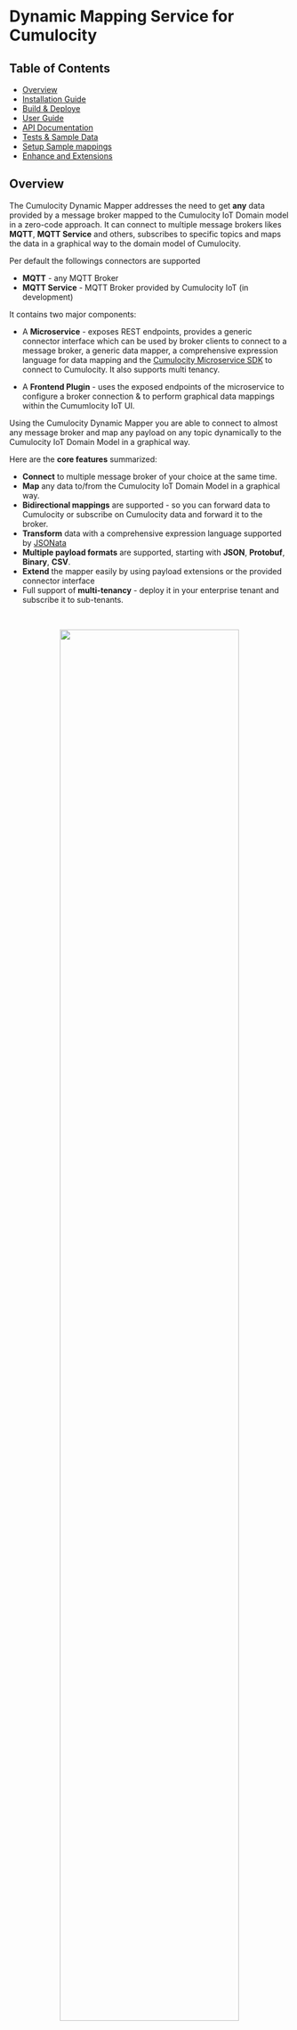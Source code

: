 # Dynamic Mapping Service for Cumulocity

## Table of Contents
- [Overview](#overview)
- [Installation Guide ](#installation-guide)
- [Build & Deploye](#build--deploy)
- [User Guide](#user-guide)
- [API Documentation](#api-documentation)
- [Tests & Sample Data](#tests--sample-data)
- [Setup Sample mappings](#setup-sample-mappings)
- [Enhance and Extensions](#enhance-and-extensions)

## Overview

The Cumulocity Dynamic Mapper addresses the need to get **any** data provided by a message broker mapped to the Cumulocity IoT Domain model in a zero-code approach.
It can connect to multiple message brokers likes **MQTT**, **MQTT Service** and others, subscribes to specific topics and maps the data in a graphical way to the domain model of Cumulocity.

Per default the followings connectors are supported
* **MQTT** - any MQTT Broker
* **MQTT Service** - MQTT Broker provided by Cumulocity IoT (in development)

It contains two major components:

* A **Microservice** - exposes REST endpoints, provides a generic connector interface which can be used by broker clients to
connect to a message broker, a generic data mapper, a comprehensive expression language for data mapping and the
[Cumulocity Microservice SDK](https://cumulocity.com/guides/microservice-sdk/introduction/) to connect to Cumulocity. It also supports multi tenancy.

* A **Frontend Plugin** - uses the exposed endpoints of the microservice to configure a broker connection & to perform 
graphical data mappings within the Cumumlocity IoT UI.

Using the Cumulocity Dynamic Mapper you are able to connect to almost any message broker and map any payload on any topic dynamically to
the Cumulocity IoT Domain Model in a graphical way.

Here are the **core features** summarized:

* **Connect** to multiple message broker of your choice at the same time.
* **Map** any data to/from the Cumulocity IoT Domain Model in a graphical way.
* **Bidirectional mappings** are supported - so you can forward data to Cumulocity or subscribe on Cumulocity data and forward it to the broker.
* **Transform** data with a comprehensive expression language supported by [JSONata](https://jsonata.org/) 
* **Multiple payload formats** are supported, starting with **JSON**, **Protobuf**, **Binary**, **CSV**.
* **Extend**  the mapper easily by using payload extensions or the provided connector interface
* Full support of **multi-tenancy** - deploy it in your enterprise tenant and subscribe it to sub-tenants.

<br/>
<p align="center">
<img src="resources/image/Dynamic_Mapper_Mapper.jpg"  style="width: 80%;" />
</p>
<br/>

### Architecture
The architecture of the components consists of the following components:

<p align="center">
<img src="resources/image/Dynamic_Mapper_Architecture.png"  style="width: 100%;" />
</p>
<br/>
The orange components are part of this project which are:

* 2 Default connectors for..
  * **MQTT Client** - using [hivemq-mqtt-client](https://github.com/hivemq/hivemq-mqtt-client) to connect and subscribe to MQTT brokers
  * **MQTT Service (in development)** -  using hivemq-mqtt-client to connect to MQTT Service
* **Data Mapper** - handling of received messages via connector and mapping them to a target data format for Cumulocity IoT. 
Also includes an expression runtime [JSONata](https://jsonata.org) to execute expressions
* **C8Y Client** - implements part of the Cumulocity IoT REST API to integrate data
* **REST Endpoints** - custom endpoints which are used by the MQTT Frontend or can be used to add mappings programmatically
* **Mapper Frontend** - A plugin for Cumulocity IoT to provide an UI for MQTT Configuration & Data Mapping

> **Please Note:** When using MQTT or any other Message Broker beside MQTT Service you need an instance of this broker available to use the Dynamic Mapper.

The mapper processes messages in both directions:
1. `INBOUND`: from Message Broker to C8Y
2. `OUTBOUND`: from C8Y to Message Broker

The Dynamic Mapper is a **multi tenant microservice** which means you can deploy it once in your enterprise tenant and subscribe additional tenants using the same hardware resources.
It is also implemented to support **multiple broker connections** at the same time. So you can combine multiple message brokers sharing the same mappings.
This implies of course that all of them use the same topic structure and payload otherwise the mappings will fail.

### Known Limitation and Disclaimer

As we already have a very good C8Y API coverage for mapping not all complex cases might be supported. Currently, the 
following Mappings are supported:

* Inventory
* Events
* Measurements
* Alarms
* Operations (Outbound to devices)

Beside that complex JSON objects & arrays are supported but not fully tested.

Due to two different libraries to evaluate JSONata in:
1. `dynamic-mapping-ui`: (nodejs) [npmjs JSONata](https://www.npmjs.com/package/jsonata) and
2. `dynamic-mapping-service` (java): [JSONata4Java](https://github.com/IBM/JSONata4Java)

Differences in more advanced expressions can occur. Please test your expressions before you use advanced elements.

### Contribution
> **Pull Requests adding connectors, mappings for other data formats or additional functionally are welcomed!**

## Installation Guide

### Prerequisites

In your Cumulocity IoT Tenant you must have the **microservice** feature subscribed. Per default this feature is not
available and must be provided by administrators of the instance you are using.

Make sure to use a user with admin privileges in your Tenant.

### Installation

You need to install two components to your Cumulocity IoT Tenant:

1. Microservice - (Java)
2. WebApp Plugin - (Angular/Cumulocity WebSDK)

Both are provided as binaries in [Releases](https://github.com/SoftwareAG/cumulocity-generic-mqtt-agent/releases). Take 
the binaries from the latest release and upload them to your Cumulocity IoT Tenant.

#### Microservice

In your Enterprise Tenant or Tenant navigate to "Administration" App, go to "Ecosystem" -> "Microservices" and click on "Add Microservice" on the top right.

Select the `dynamic-mapping-service.zip`.
Make sure that you subscribe the microservice to your tenant when prompted

#### Web App Plugin

#### Community Store

The Web App Plugin is part of the community plugins and should be available directly in your Tenant under
"Administration" -> "Ecosystem" -> "Extensions". Just click on "dynamic-mapping" and click on "install plugin".

> **_NOTE:_** We need to clone the Administration app to add the plugin to it

After successful upload go to "All Applications" and click on "Add Application". Select "Duplicate existing application" and afterward "Administration".

<p align="center">
<img src="resources/image/Generic_Mapping_DuplicateApp.png" style="width: 40%;" />
</p>
<br/>

Now select the cloned Administration App and go to the "Plugin" Tab. Click on "Install Plugin" and select "MQTT configuration plugin"

<p align="center">
<img src="resources/image/Generic_Mapping_PluginInstalled.png" style="width: 50%;" />
</p>
<br/>

#### Manual
If you made changes or your want to upload the plugin manually you can do that by following these steps:

1. In "Administration" App go to "Ecosystem" -> "Packages" and click on "Add Application" on the top right.
2. Select `dynamic-mapping-ui.zip` and wait until it is uploaded.

Follow the steps from the point above to assign the plugin to your Administration App.

## Build & Deploy

### Prerequisites
Make sure that [Docker](https://www.docker.com/), [Apache Maven](https://maven.apache.org/) and [Node.js](https://nodejs.org/) are installed and running on your computer.

### Backend - Microservice
Run `mvn clean package` in folder `dynamic-mapping-service` to build the Microservice which will create a ZIP archive you can upload to Cumulocity.
Just deploy the ZIP to the Cumulocity Tenant like described [here](https://cumulocity.com/guides/users-guide/administration/#uploading-microservices).

### Frontend - Plugin
Run `npm run build` in folder `dynamic-mapping-ui` to build the Front End (plugin) for the Administration which will build a plugin.
Run `npm run deploy` in folder `dynamic-mapping-ui` to deploy the Front End (plugin) to your Cumulocity tenant.
The Frontend is build as [Cumulocity plugin](https://cumulocity.com/guides/web/tutorials/#add-a-custom-widget-with-plugin).

## User Guide

### Permissions
The solution differentiates two different roles:
1. `ROLE_MAPPING_ADMIN`: can use/access all tabs, including **Configuration**, **Processor Extension**. In addition, the relevant endpoints in `MappingRestController`:

   1.1. `POST /configuration/connection`

   1.2. `POST /configuration/service`

   1.3 `DELETE /extension/{extensionName}`

   are accessible.
2. `ROLE_MAPPING_CREATE`: can't use/access tabs **Configuration**, **Processor Extension**.

The two roles have to be assigned in the Web UI **Adminisitration**, see [here](https://cumulocity.com/guides/users-guide/administration/#managing-permissions).

The available tabs for `ROLE_MAPPING_ADMIN` are as follows:
![ROLE_MAPPING_ADMIN](./resources/image/Generic_Mapping_UI_AdminRole_Tabs.png)

The available tabs for `ROLE_MAPPING_CREATE` are as follows:
![ROLE_MAPPING_CREATE](./resources/image/Generic_Mapping_UI_CreateRole_Tabs.png)

### Configuration connector to broker

The configurations are persisted in the tenant options of a Cumulocity Tenant and can be manged by the following UI.\
The table of configured connectors to different brokers can be:
* deleted
* enabled / disabled
* updated

<p align="center">
<img src="resources/image/Generic_Mapping_Connector_Overview.png"  style="width: 70%;" />
</p>
<br/>

Furthermore, new connectors can be added. The UI is shown on the following screenshot. In the modal dialog you have to select first the type of connector: MQTT, MQTT Service, Kafka, ... Then the input is dynamically adapted to the configuration paramaeter for the chosen connector type:

<p align="center">
<img src="resources/image/Generic_Mapping_Connector_Edit.png"  style="width: 70%;" />
</p>
<br/>

When you add or change a connection configuration very often it happens that incorrect parameter are given. In this case the connection to the MQTT broker cannot be established and the reason is not known. To identify the incorrect parameter you can follows the error messages in the connections logs:
<p align="center">
<img src="resources/image/Generic_Mapping_Connector_Monitoring.png"  style="width: 70%;" />
</p>
<br/>

### Definition and Activation of  mappings

#### Table of mappings

Once the connection to a broker is configured and successfully enabled you can start defining mappings. The mappings table is the entry point for:
1. Creating new mappings: Press button `Add mapping`
2. Updating existing mapping: Press the pencil in the row of the relevant mapping
3. Deleting existing mapping: Press the "-" icon in the row of the relevant mapping to delete an existing mappings

After every change the mappings is automatically updated in the mapping cache of the microservice.

#### Define mappings from source to target format (Cumulocity REST format)

Mappings are persisted as Managed Objects and can be easily changed, deleted or migrated.

##### Expression Language

In addition to using plain properties of the source payload, you can apply functions on the payload properties. This covers a scenario where a device name should be a combination of a generic name and an external device Id.
Complex mapping expressions are supported by using [JSONata](https://jsonata.org). \
In this case the following function could be used:
```$join([device_name, id])```. 

Further example for JSONata expressions are:
* to convert a UNIX timestamp to ISO date format use:
      <code>$fromMillis($number(deviceTimestamp))</code>
* to join substring starting at position 5 of property <code>txt</code> with device
      identifier use: <code>$join([$substring(txt,5), "-", id])</code>

>**_NOTE:_**
> * escape properties with special characters with <code>`</code>. The property
        <code>customer-1</code> becomes <code>`customer-1`</code>
> * function chaining using <code>~></code> is not supported, instead use function
        notation. The expression <code>Account.Product.(Price * Quantity) ~> $sum()</code>
        becomes <code>$sum(Account.Product.(Price * Quantity))</code>

#### Wizard to define a mapping

Creation of the new mapping starts by pressing `Add Mapping`. On the next modal UI you can choose the mapping type depending on the structure of your payload. Currently there is support for:
1. `JSON`: if your payload is in JSON format
1. `FLAT_FILE`: if your payload is in a csv format
1. `GENERIC_BINARY`: if your payload is in HEX format
1. `PROTOBUF_STATIC`: if your payload is a serialized protobuf message
1. `PROCESSOR_EXTENSION`: if you want to process the message yourself, by registering a processor extension


<p align="center">
<img src="resources/image/Generic_Mapping_AddMapping.png"  style="width: 70%;" />
</p>
<br/>

The wizard to define a mapping consists of the steps:

1. Select the type of mapping:
* `JSON`
* `FLAT_FILE`
* `GENERIC_BINARY`
* `PROTOBUF_STATIC`
* `PROCESSOR_EXTENSION`
___
  **NOTE:**
Payload for ```FLAT_FILE``` and ```GENERIC_BINARY``` are wrapped.
For example for a flat file messages:

```
{
  "message": "oil,100,1666863595",
}
```
You can use the JSONata function ```$split(str, separator)``` for splitting the payload, e.g:
```
$split(message,",")[1]
```
splits the payload and return the second field: ```100```.

And for the binary payload is encoded as hex string:
```
{
  "message": "0x575",
}
```
Using appropriate JSONata expression you can parse the payload:
```
$number(message) & " C"
```

> **Please Note:** Currently this works only with a pached version of the [JSONata library](https://github.com/IBM/JSONata4Java)  due to the missing support for hexadecimal number in the current in the original version. The original implementation of the `$number()` function only works for decimal numbers. An [issue](https://github.com/IBM/JSONata4Java/issues/305) is pending for resolution.
The JSONata function `$parseInteger()` is not supported by [JSONata library](https://github.com/IBM/JSONata4Java) and can't be used.

___

1. Define the properties of the topic and API to be used
2. Define the templates for the source and target, in JSON format. The source payload can be in any custom JSON format. the target format has to follow the schemsa for Alarm, Events, Measurements or Inventory, [see Cumulocity OpenAPI](https://cumulocity.com/api/).
3. Test the mapping by applying the transformation and send the result to a test device.

##### Define topic properties

In the first wizard step properties for the topic are defined.
<p align="center">
<img src="resources/image/Generic_Mapping_TopicDefinition.png"  style="width: 70%;" />
</p>
<br/>

For the mappings we differentiate between a **subscription topic** and a **template topic**:

For outbound mappings the properties are slightly different. Most important are the properties:
1. `filterOutbound`: The Filter Outbound can contain one fragment name to associate a
                      mapping to a Cumulocity MEAO. If the Cumulocity MEAO contains this fragment, the mapping is
                      applied.
2. `publishTopic`: MQTT topic to publish outbound messages to.

<p align="center">
<img src="resources/image/Generic_Mapping_TopicDefinition_Outbound.png"  style="width: 70%;" />
</p>
<br/>

For an outbound mapping to be applied two conditions have to be fulfilled: 
1. the Cumulocity MEAO message has to have a fragment that is defined in property `filterOutbound`
2. for the device a Notification 2.0 subscription has to be created. This is done using the following dialog:
<p align="center">
<img src="resources/image/Generic_Mapping_MappingTemplate_Outbound_subscription.png"  style="width: 70%;" />
</p>
<br/>

##### Subscription Topic

This is the topic which is actually subscribed on in the broker. It can contain wildcards, either single level "+" or multilevel "#".
This must be supported by the configured message broker.
>**_NOTE:_** Multi-level wildcards can only appear at the end of topic. The topic "/device/#/west" is not valid.
Examples of valid topics are: "device/#", "device/data/#", "device/12345/data" etc.

##### Mapping Topic

The template topic is the key of the persisted mapping. The main difference to the subscription topic is that
a template topic can have a path behind the wildcard for the reason as we can receive multiple topics on a wildcard which might be mapped differently.\
Examples are: "device/+/data, "device/express/+", "device/+"\
In order to use sample data instead of the wildcard you can add a Mapping Topic Sample, which must have the same structure, i.e. same level in the topic and when explicit name are used at a topic level in the Mapping Topic they must exactly be the same in the Mapping Topic Sample.
The levels of the Mapping Topic are split and added to the payload:
```
  "_TOPIC_LEVEL_": [
    "device",
    "express",
    "berlin_01"
  ]
```
The entries in the ```_TOPIC_LEVEL_``` can be used to resolve the external device identifier to the internal Cumulocity Id.
The additional property ```_TOPIC_LEVEL_``` is added to the source template shown in the next wizard step. It must not be deleted when editing the JSON source template.

##### Snooping payloads on source topic

Very often you want to use the payloads of existing JSON messages as a sample to define the source template. This can be achieved by listening and recording - **snooping** - messages on a topic.

In order to record JSON payloads on the defined topic a subscription records the payloads and saves them for later use in a source template.

The snooping process goes through the steps **ENABLED** -> **STARTED** -> **STOPPED**.

If a payload is found the status moves to **STARTED**. This is indicated in the last column of the mapping table, where the number of payloads snooped so far is shown.

##### Enable snooping payloads on source topic

To enable snooping select ```ENABLED``` in the drop down as shown in the screenshot below. This starts the snooping process and the microservice subscribes to the related topic and records the received payloads.


<p align="center">
<img src="resources/image/Generic_Mapping_EnableSnooping.png"  style="width: 70%;" />
</p>
<br/>

##### Map Device Identifier

Connected devices send their data using an external device identifier, e.g. IMEI, serial number, ... In this case the external id has to be used for looking to the device id used by Cumulocity. To achieve this the entries in the ```_TOPIC_LEVEL_``` can be used to resolve the external device identifier to an internal Cumulocity id. When a payload from this device arrives at runtime the external id is used to lookup the corresponding internal Cumulocity id with the help of a external id type.


##### Define templates and substitutions for source and target payload

In the second wizard step, shown on the screenshot below the mapping is further defined:
1. Editing the source template directly
2. Editing the target template directly


<p align="center">
<img src="resources/image/Generic_Mapping_MappingTemplate.png"  style="width: 70%;" />
</p>
<br/>

In order to define a substitution (a substitution substitutes values in the target payload with values extracted at runtime from the source payload), the UI offers the following feaoptionstures:
1. Add new substitution by pressing button "Add substitution". Further details for the substitution can be defined in the next modal dialog. See as well the next paragraph.
2. Update an existing substitution, by selecting the substitution in the table of substitutions in the lower section of the wizard. Then press button  "Update substitution" 
3. Delete an existing substitution, by pressing the button with the red minus

<p align="center">
<img src="resources/image/Generic_Mapping_MappingTemplate_annnotated.png"  style="width: 70%;" />
</p>
<br/>

To define a new substitution the following steps have to be performed:
1. Select a property in the source JSON payload by click on the respective property. Then the JSONpath is appears in the field with the label ```Evaluate Expression on Source```
1. Select a property in the target JSON payload by click on the respective property. Then the JSONpath is appears in the field with the label ```Evaluate Expression on Target```
>**_NOTE:_** Use the same <a href="https://jsonata.org" target="_blank">JSONata</a>
              expressions as in the source template. In addition you can use <code>$</code> to merge the 
              result of the source expression with the existing target template. Special care is 
              required since this can overwrite mandatory Cumulocity attributes, e.g. <code>source.id</code>.  This can result in API calls that are rejected by the Cumulocity backend!

3. Press the button "Add substitution". In the next modal dialog the following details can be specified:
   1. Select option ```Expand Array``` if the result of the source expression is an array and you want to generate any of the following substitutions:
      * ```multi-device-single-value```
      * ```multi-device-multi-value```
      * ```single-device-multi-value```\
  Otherwise an extracted array is treated as a single value, see [Different type of substitutions](#different-type-of-substitutions).
   1. Select option ```Resolve to externalId``` if you want to resolve system Cumulocity Id to externalId using externalIdType. This can only be used for OUTBOUND mappings.
   1. Select a ```Reapir Strategy``` that determines how the mapping is applied:
      *  ```DEFAULT```: Map the extracted values to the attribute addressed on right side
      *  ```USE_FIRST_VALUE_OF_ARRAY```: When the left side of the mapping returns an array, only use the 1. item in the array and map this to the right side
      *  ```USE_LAST_VALUE_OF_ARRAY```: When the left side of the mapping returns an array, only use the last item in the array and map this to the right side
      *  ```REMOVE_IF_MISSING```: When the left side of the mapping returns no result (not NULL), then delete the attribute (that is addressed in mapping) in the target on the right side. This avoids empty attribute, e.d. ```airsensor: undefined```
      *  ```REMOVE_IF_NULL```: When the left side of the mapping returns ```null```, then delete the attribute (that is addressed in mapping) in the target on the right side. This avoids empty attribute, e.d. ```airsensor: undefined```
<p align="center">
<img src="resources/image/Generic_Mapping_MappingTemplate_EditModal.png"  style="width: 70%;" />
</p>
<br/>

>**_NOTE:_** When adding a new substitution the following two consistency rules are checked:
>1. Does another substitution for the same target property exist? If so, a modal dialog appears and asks the user for confirmation to overwrite the existing substitution.
>2. If the new substitution defines the device identifier, it is checked if another substitution already withe the same property exists. If so, a modal dialog appears and asks for confirmation to overwrite the existing substitution.


To avoid inconsistent JSON being sent to the Cumulocity API the defined target tmeplate are validated with schemas. These are defined for all target payloads (Measurement, Event, Alarm, Inventory). The schemas validate if required properties are defined and if the time is in the correct format.

In the sample below, e.g. a warning is shown since the required property ```source.id``` is  missing in the payload.


<p align="center">
<img src="resources/image/Generic_Mapping_MappingTemplate_SchemaValidation_annnotated.png"  style="width: 70%;" />
</p>
<br/>

##### Different type of substitutions
When you define an expression or a path in the source payload for a substitution the result can be one of the following cases:
1. **if** the result is a scalar value, e.g. ```10.4``` for a single value **and**
     * **if** only one device is identified in the payload \
      **then** only one Cumulocity MEA-request is generated from this payload.\
     This is a **single-device-single-value** mapping.
     * **if** multiple devices are identified, e.g. ```["device_101023", "device_101024"]``` in the payload \
      **then** multiple Cumulocity MEA-requests or inventory requests - depending on the used targetAPI in the mapping - are generated from this payload. This only makes sense for creating multiple devices.\
      This is a **multi-device-single-value** mapping.
2. **if** the result is an array, e.g. ```[10.4, 20.9]``` for multiple measurements values **and**
    * **if** multiple devices are identified , e.g. ```["device_101023","device_101024"]``` \
      **then**  multiple Cumulocity MEA-requests are generated from this single payload. In this case two requests: 
      1. request: for device ```"device_101023"``` and value ```10.4```
      2. request: for device ```"device_101024"``` and value ```20.9``` 

      This is a **multi-device-multi-value** mapping.

    * **if** a single devices is identified , e.g. ```"device_101023"``` \
     **then**  multiple Cumulocity MEA-requests are generated from this single payload. In this case two requests: 
      1. request: for device ```"device_101023"``` and value ```10.4```
      2. request: for device ```"device_101023"``` and value ```20.9```

      This is a **single-device-multi-value** mapping.

3. the result is an object: this is not supported.

This is illustrated on the following diagram:

<p align="center">
<img src="resources/image/Generic_Mapping_SubstitutionType.png"  style="width: 70%;" />
</p>
<br/>

___
  **NOTE:** If the size of all extracted arrays do not match, then the first values in the array with less items is taken to fill the missing values.\
  To illustrate this behavior, take the following case where:
  * the first expression returns 2 values ```[10.4, 20.9]```
  * the second expression returns 3 dates ```["2022-10-30T04:10:00.000Z", "2022-10-30T04:11:00.000Z", "2022-10-30T04:12:00.000Z"]```
  * the third expression returns 3 ids ```["device_101023","device_101024","device_101025"]```

  then three requests are generated:
  1. request: for device ```"device_101023"```, timestamp ```2022-10-30T04:10:00.000Z``` and value ```10.4```
  1. request: for device ```"device_101024"```, timestamp ```2022-10-30T04:11:00.000Z``` and value ```20.9```
  1. request: for device ```"device_101025"```, timestamp ```2022-10-30T04:12:00.000Z``` and value ```10.4```
___

#### Test transformation from source to target format

To test the defined transformation, press the button ```Transform test message```. The result of the transformation and any errors are displayed.
On test transformation can result in multiple Cumulocity requests, e.g. when a measurement is created for a device that is implicitly created, then two requests result from this transformation.
To iterate and show all results press the button ```Show Next Test Result```.



<p align="center">
<img src="resources/image/Generic_Mapping_TestTransformation.png"  style="width: 70%;" />
</p>
<br/>

When the transformation is tested and the resulting request are sent to Cumulocity, this result respective test devices are generated. These can be viewed on the tab ```Testing```. Generated devices can be deleted.
All generated test devices have a fragment ```d11r_testDevice```.


<p align="center">
<img src="resources/image/Generic_Mapping_TestDevices.png"  style="width: 70%;" />
</p>
<br/>


#### Send transformed test message to test device in Cumulocity

To send the transformed payload to a test device, press the button ```Send test message```. If an error occurs this is shown in the UI.


<p align="center">
<img src="resources/image/Generic_Mapping_SendTestMessageToCumulocity.png"  style="width: 70%;" />
</p>
<br/>

#### Use snooped payloads in source templates

In order to use a previously snooped payload click the button
```Snooped templates```. Multiples activation of this button iterates over all the recorded templates.


<p align="center">
<img src="resources/image/Generic_Mapping_MappingTemplate_Snooping_annnotated.png"  style="width: 70%;" />
</p>
<br/>

#### Update existing Mapping

To avoid inconsistencies when updating the properties of a mapping, active mapping are locked - ```READ_ONLY``` - and can't be updated. All properties of the mapping are protected from changes.
This can be seen on the following screenshot:

<p align="center">
<img src="resources/image/Generic_Mapping_TopicDefinition_ReadOnly.png"  style="width: 70%;" />
</p>
<br/>

To allow updating an activated mapping it has to be deactivated in the list of all mapping, please refer to the following screenshot:

<p align="center">
<img src="resources/image/Generic_Mapping_MappingTable_annotated.png"  style="width: 70%;" />
</p>
<br/>

#### Import & Export Mappings

On the tag with `Ìnbound Mappings` and `Outbound Mappings` you can import mappings from a JSON file. A Sample cane be found [here - Inbound](resources/script/mapping/sampleMapping/mappings-INBOUND.json) and [here - Outbound](resources/script/mapping/sampleMapping/mappings-OUTBOUND.json).
You can as well export all or a single mapping.
The import dialog can be seen on the following screenshot:

<p align="center">
<img src="resources/image/Generic_Mapping_MappingTable_Import.png"  style="width: 70%;" />
</p>
<br/>



#### Processing Extensions

When you choose the mapping type  ```PROCESSOR_EXTENSION``` the wizard for defining your mapping changes. On the second step you are not be able to change the source format of the inbound message and define substitutions. This is done by the processor extension. Instead you are able to choose a processor extension by selecting the respective message in the dropdown:

<p align="center">
<img src="resources/image/Generic_Mapping_MappingTemplate_ProtobufMessage_annnotated.png"  style="width: 70%;" />
</p>
<br/>

Using the tab ```Processor Extension``` you can upload your own processor extension. After the upload the mircroservice has to be re-subscribed in order to load the extensions. This does not happen dynamically.

<p align="center">
<img src="resources/image/Generic_Mapping_ProcessorExtensionInbound.png"  style="width: 70%;" />
</p>
<br/>

The following guide lays out the steps to create and use a processor extension:

<p align="center">
<img src="resources/image/Generic_Mapping_ProcessorExtensionInbound_Guide.png"  style="width: 70%;" />
</p>
<br/>



#### Monitoring

On the monitoring tab ```Monitoring``` you can see how a specific MQTT mapping performs since the last activation in the microservice.


<p align="center">
<img src="resources/image/Generic_Mapping_Monitoring.png"  style="width: 70%;" />
</p>
<br/>

A chart shows a summary with numbers of all successfully processed messages and those raising errors. 

<p align="center">
<img src="resources/image/Generic_Mapping_MonitoringChart.png"  style="width: 70%;" />
</p>
<br/>

#### Mapping Tree

On the tab ```Mapping Tree``` you can see how the registered mappings are organised in a tree. This can be very helpful in case of tracing any errors.



<p align="center">
<img src="resources/image/Generic_Mapping_MappingTree.png"  style="width: 70%;" />
</p>
<br/>

## API Documentation

The mapping microservice provides endpoints to control the lifecycle and manage mappings. in details these endpoint are:
1. ```.../configuration/connection```: retrieve and change the connection details to the MQTT broker
2. ```.../configuration/serice```: retrieve and change the configuration details, e.g. loglevel of the mapping service
3. ```.../operation```: execute operation: reload mappings, connect to broker, disconnect from broker, reset the monitoring statistic, reload extensions
4. ```.../monitoring/status/connector```: retrieve service status: is microservice connected to broker, are connection details loaded
5. ```.../monitoring/status/mapping```: retrieve mapping status: number of messages, errors processed per mapping
6. ```.../monitoring/tree```: all mappings are organised in a tree for efficient processing and resolving the mappings at runtime. This tree can be retrieved for debugging purposes.
7. ```.../monitoring/subscriptions```: retrieve all active subscriptions.
8. ```.../mapping```: retrieve, create, delete, update mappings
9. ```.../test/{method}?topic=URL_ENCODED_TOPIC```: this endpoint allows testing of a payload. The send parameter (boolean)  indicates if the transformed payload should be sent to Cumulocity after processing. The call return a list of ```ProcessingContext``` to record which mapping processed the payload and the outcome of the mapping process as well as error
10. ```.../extension/```: endpoint to retrieve a list of all extensions
11. ```.../extension/{extension-name}```: endpoint to retrieve/delete a specific extension

## Tests & Sample Data

### Load Test
In the resource section you find a test profil [jmeter_test_01.jmx](./resources/script/performance/jmeter_test_01.jmx) using the performance tool ```jmeter``` and an extension for mqtt: [emqx/mqtt-jmete](https://github.com/emqx/mqtt-jmeter).
This was used to run simple loadtest.

## Setup Sample mappings

A script to create sample mappings can be found [here](./resources/script/mapping/import_mappings_01.py).
You have to start it as follows:
```
#python3 resources/script/mapping/import_mappings_01.py -p <YOUR_PASSWORD> -U <YOUR_TENANT> -u <YOUR_USER> -f resources/script/mapping/sampleMapping/sampleMappings_02.json
```

The mappings with inputs and substitutions are explained in the [sample document](./resources/script/mapping/sampleMapping/sampleMappings_02.html).

## Enhance and Extensions

### Custom message broker connector

Additional connectors supporting different message brokers can be added to the dynamic mapper.
For that an abstract Class [AConnectorClient](./dynamic-mapping-service/src/main/java/dynamic/mapping/connector/core/client/AConnectorClient.java) must be implemented handling the basic methods of a message broker like  `connect`, `subscribe` and `disconnect`.
In addition a Callback must be implemented handling the message broker typical messages and forwarding it to a [GenericMessageCallback](./dynamic-mapping-service/src/main/java/dynamic/mapping/connector/core/callback/GenericMessageCallback.java)

Check out the [MQTTCallback](./dynamic-mapping-service/src/main/java/dynamic/mapping/connector/mqtt/MQTTCallback.java) as an example implementation.

### Mapper Extensions
In the folder [dynamic.mapping.processor.extension](./dynamic-mapping-service/src/main/java/dynamic/mapping/processor/extension) you can implement  the Interface `ProcessorExtensionInbound<O>` to implement the processing of your own messages. Together with the Java representation of your message you can build your own processor extension.
This needs to be packages in a ```jar``` file. The extension packaged as a ```jar``` you can upload this extension using the tab ```Processor Extension```, see [Processing Extensions (Protobuf, ...)](#processing-extensions-protobuf) for details.
In order for the mapper backend (```dynamic-mapping-service```) to find your extension you need to add the properties file ```extension-external.properties```. The content could be as follows:
```
CustomEvent=external.extension.processor.dynamic.mapping.ProcessorExtensionInboundCustomEvent
CustomMeasurement=external.extension.processor.dynamic.mapping.ProcessorExtensionInboundCustomMeasurement
```

The steps required for a external extension are as follows. The extension:
1. has to implement the interface <code>ProcessorExtensionInbound<O></code> 
2. be registered in the properties file <code>dynamic-mapping-extension/src/main/resources/extension-external.properties</code>
3. be developed/packed in the maven module <code>dynamic-mapping-extension</code>. **Not** in the maven module <code>dynamic-mapping-service</code>. This is reserved for internal extensions.
4. be uploaded through the Web UI.

> **_NOTE:_** When you implement <code>ProcessorExtensionInbound<O></code> an additional <code>RepairStrategy.CREATE_IF_MISSING</code> can be used. This helps to address mapping cases, where you want to create a mapping that adapts to different structures of source payloads. It is used to create a node in the target if it doesn't exist and allows for using mapping with dynamic content. See [sample 25](./resources/script/mapping/sampleMapping/SampleMappings_06.pdf).

A sample how to build an extension is contained in the maven module [dynamic-mapping-extension](./dynamic-mapping-extension).
The following diagram shows how the dispatcher handles messages with different format:

TODO Replace picture
<p align="center">
<img src="resources/image/Generic_Mapping_Dispatcher.png"  style="width: 70%;" />
</p>
<br/>

______________________
These tools are provided as-is and without warranty or support. They do not constitute part of the Software AG product suite. Users are free to use, fork and modify them, subject to the license agreement. While Software AG welcomes contributions, we cannot guarantee to include every contribution in the master project.

Contact us at [TECHcommunity](mailto:technologycommunity@softwareag.com?subject=Github/SoftwareAG) if you have any questions.

